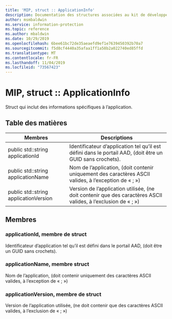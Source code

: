 ```yaml
---
title: 'MIP, struct :: ApplicationInfo'
description: Documentation des structures associées au kit de développement logiciel (MIP) Microsoft Information Protection.
author: msmbaldwin
ms.service: information-protection
ms.topic: reference
ms.author: mbaldwin
ms.date: 10/29/2019
ms.openlocfilehash: 6bee61bc72de35aeaefd9ef1e7639450392b70a7
ms.sourcegitcommit: f5d8cf4440a35afaa1ff1a58b2a022740ed85ffd
ms.translationtype: MT
ms.contentlocale: fr-FR
ms.lasthandoff: 11/04/2019
ms.locfileid: "73567423"
---
```

# <a name="struct-mipapplicationinfo"></a>MIP, struct :: ApplicationInfo 
Struct qui inclut des informations spécifiques à l’application.
  
## <a name="summary"></a>Table des matières
 Membres                        | Descriptions                                
--------------------------------|---------------------------------------------
public std::string applicationId  |  Identificateur d’application tel qu’il est défini dans le portail AAD, (doit être un GUID sans crochets).
public std::string applicationName  |  Nom de l’application, (doit contenir uniquement des caractères ASCII valides, à l’exception de « ; »)
public std::string applicationVersion  |  Version de l’application utilisée, (ne doit contenir que des caractères ASCII valides, à l’exclusion de « ; »)
  
## <a name="members"></a>Membres
  
### <a name="applicationid-struct-member"></a>applicationId, membre de struct
Identificateur d’application tel qu’il est défini dans le portail AAD, (doit être un GUID sans crochets).
  
### <a name="applicationname-struct-member"></a>applicationName, membre struct
Nom de l’application, (doit contenir uniquement des caractères ASCII valides, à l’exception de « ; »)
  
### <a name="applicationversion-struct-member"></a>applicationVersion, membre de struct
Version de l’application utilisée, (ne doit contenir que des caractères ASCII valides, à l’exclusion de « ; »)